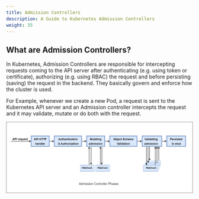 ```yaml
---
title: Admission Controllers
description: A Guide to Kubernetes Admission Controllers
weight: 35
---
```


## What are Admission Controllers?

In Kubernetes, Admission Controllers are responsible for intercepting requests coming to the API server after authenticating (e.g. using token or certificate), authorizing (e.g. using RBAC) the request and before persisting (saving) the request in the backend. They basically govern and enforce how the cluster is used.

For Example, whenever we create a new Pod, a request is sent to the Kubernetes API server and an Admission controller intercepts the request and it may validate, mutate or do both with the request.

<img src="assets/kubernetes-admission-controllers.png" alt="Kubernetes Admission Controllers" />